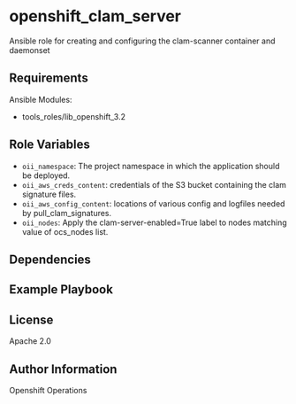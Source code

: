 openshift_clam_server
=========

Ansible role for creating and configuring the clam-scanner container and daemonset

Requirements
------------

Ansible Modules:

- tools_roles/lib_openshift_3.2


Role Variables
--------------

- `oii_namespace`: The project namespace in which the application should be deployed.
- `oii_aws_creds_content`: credentials of the S3 bucket containing the clam signature files.
- `oii_aws_config_content`: locations of various config and logfiles needed by pull_clam_signatures.
- `oii_nodes`: Apply the clam-server-enabled=True label to nodes matching value of ocs_nodes list.

Dependencies
------------


Example Playbook
----------------


License
-------

Apache 2.0

Author Information
------------------

Openshift Operations

